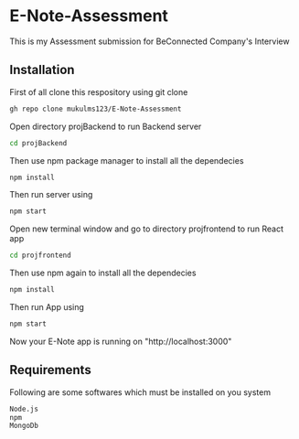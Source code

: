 # E-Note-Assessment
This is my Assessment submission for BeConnected Company's Interview

## Installation
First of all clone this respository using git clone

```bash
gh repo clone mukulms123/E-Note-Assessment
```
Open directory projBackend to run Backend server
```bash
cd projBackend
```
Then use npm package manager to install all the dependecies
```bash
npm install
```
Then run server using
```bash
npm start
```

Open new terminal window and go to directory projfrontend to run React app
```bash
cd projfrontend
```
Then use npm again to install all the dependecies
```bash
npm install
```
Then run App using
```bash
npm start
```

Now your E-Note app is running on "http://localhost:3000"


## Requirements
Following are some softwares which must be installed on you system

```bash
Node.js
npm
MongoDb
```
